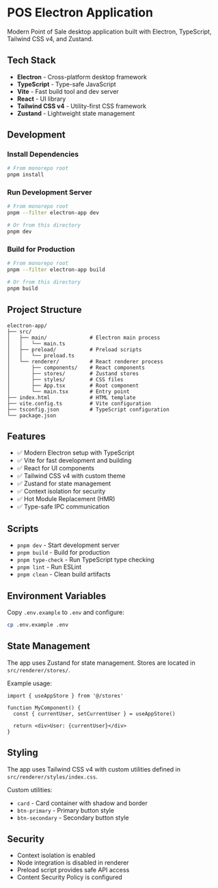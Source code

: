 # POS Electron Application

Modern Point of Sale desktop application built with Electron, TypeScript, Tailwind CSS v4, and Zustand.

## Tech Stack

- **Electron** - Cross-platform desktop framework
- **TypeScript** - Type-safe JavaScript
- **Vite** - Fast build tool and dev server
- **React** - UI library
- **Tailwind CSS v4** - Utility-first CSS framework
- **Zustand** - Lightweight state management

## Development

### Install Dependencies

```bash
# From monorepo root
pnpm install
```

### Run Development Server

```bash
# From monorepo root
pnpm --filter electron-app dev

# Or from this directory
pnpm dev
```

### Build for Production

```bash
# From monorepo root
pnpm --filter electron-app build

# Or from this directory
pnpm build
```

## Project Structure

```
electron-app/
├── src/
│   ├── main/              # Electron main process
│   │   └── main.ts
│   ├── preload/           # Preload scripts
│   │   └── preload.ts
│   └── renderer/          # React renderer process
│       ├── components/    # React components
│       ├── stores/        # Zustand stores
│       ├── styles/        # CSS files
│       ├── App.tsx        # Root component
│       └── main.tsx       # Entry point
├── index.html             # HTML template
├── vite.config.ts         # Vite configuration
├── tsconfig.json          # TypeScript configuration
└── package.json
```

## Features

- ✅ Modern Electron setup with TypeScript
- ✅ Vite for fast development and building
- ✅ React for UI components
- ✅ Tailwind CSS v4 with custom theme
- ✅ Zustand for state management
- ✅ Context isolation for security
- ✅ Hot Module Replacement (HMR)
- ✅ Type-safe IPC communication

## Scripts

- `pnpm dev` - Start development server
- `pnpm build` - Build for production
- `pnpm type-check` - Run TypeScript type checking
- `pnpm lint` - Run ESLint
- `pnpm clean` - Clean build artifacts

## Environment Variables

Copy `.env.example` to `.env` and configure:

```bash
cp .env.example .env
```

## State Management

The app uses Zustand for state management. Stores are located in `src/renderer/stores/`.

Example usage:

```tsx
import { useAppStore } from '@/stores'

function MyComponent() {
  const { currentUser, setCurrentUser } = useAppStore()
  
  return <div>User: {currentUser}</div>
}
```

## Styling

The app uses Tailwind CSS v4 with custom utilities defined in `src/renderer/styles/index.css`.

Custom utilities:
- `card` - Card container with shadow and border
- `btn-primary` - Primary button style
- `btn-secondary` - Secondary button style

## Security

- Context isolation is enabled
- Node integration is disabled in renderer
- Preload script provides safe API access
- Content Security Policy is configured

